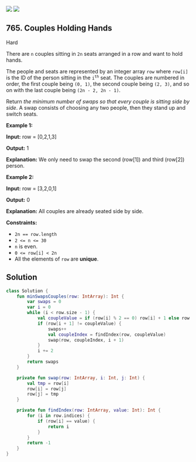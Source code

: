 [![](https://img.shields.io/github/stars/javadev/LeetCode-in-Kotlin?label=Stars&style=flat-square)](https://github.com/javadev/LeetCode-in-Kotlin)
[![](https://img.shields.io/github/forks/javadev/LeetCode-in-Kotlin?label=Fork%20me%20on%20GitHub%20&style=flat-square)](https://github.com/javadev/LeetCode-in-Kotlin/fork)

## 765\. Couples Holding Hands

Hard

There are `n` couples sitting in `2n` seats arranged in a row and want to hold hands.

The people and seats are represented by an integer array `row` where `row[i]` is the ID of the person sitting in the <code>i<sup>th</sup></code> seat. The couples are numbered in order, the first couple being `(0, 1)`, the second couple being `(2, 3)`, and so on with the last couple being `(2n - 2, 2n - 1)`.

Return _the minimum number of swaps so that every couple is sitting side by side_. A swap consists of choosing any two people, then they stand up and switch seats.

**Example 1:**

**Input:** row = [0,2,1,3]

**Output:** 1

**Explanation:** We only need to swap the second (row[1]) and third (row[2]) person.

**Example 2:**

**Input:** row = [3,2,0,1]

**Output:** 0

**Explanation:** All couples are already seated side by side.

**Constraints:**

*   `2n == row.length`
*   `2 <= n <= 30`
*   `n` is even.
*   `0 <= row[i] < 2n`
*   All the elements of `row` are **unique**.

## Solution

```kotlin
class Solution {
    fun minSwapsCouples(row: IntArray): Int {
        var swaps = 0
        var i = 0
        while (i < row.size - 1) {
            val coupleValue = if (row[i] % 2 == 0) row[i] + 1 else row[i] - 1
            if (row[i + 1] != coupleValue) {
                swaps++
                val coupleIndex = findIndex(row, coupleValue)
                swap(row, coupleIndex, i + 1)
            }
            i += 2
        }
        return swaps
    }

    private fun swap(row: IntArray, i: Int, j: Int) {
        val tmp = row[i]
        row[i] = row[j]
        row[j] = tmp
    }

    private fun findIndex(row: IntArray, value: Int): Int {
        for (i in row.indices) {
            if (row[i] == value) {
                return i
            }
        }
        return -1
    }
}
```